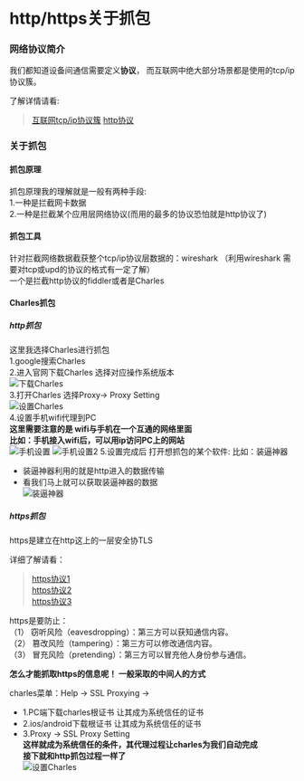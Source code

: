 # http/https关于抓包

### 网络协议简介

我们都知道设备间通信需要定义**协议**， 而互联网中绝大部分场景都是使用的tcp/ip协议簇。

了解详情请看:
> [互联网tcp/ip协议簇](https://zh.wikipedia.org/wiki/TCP/IP%E5%8D%8F%E8%AE%AE%E6%97%8F)
> [http协议](https://zh.wikipedia.org/zh-hans/%E8%B6%85%E6%96%87%E6%9C%AC%E4%BC%A0%E8%BE%93%E5%8D%8F%E8%AE%AE)

### 关于抓包

#### 抓包原理
抓包原理我的理解就是一般有两种手段:          
1.一种是拦截网卡数据      
2.一种是拦截某个应用层网络协议(而用的最多的协议恐怕就是http协议了)        


#### 抓包工具

针对拦截网络数据截获整个tcp/ip协议层数据的：wireshark  （利用wireshark 需要对tcp或upd的协议的格式有一定了解）         
一个是拦截http协议的fiddler或者是Charles


#### Charles抓包

##### http抓包
这里我选择Charles进行抓包         
1.google搜索Charles      
2.进入官网下载Charles 选择对应操作系统版本          
![下载Charles](download_charles.png)          
3.打开Charles 选择Proxy-> Proxy Setting          
![设置Charles](setting_charles.png)         
4.设置手机wifi代理到PC         
**这里需要注意的是 wifi与手机在一个互通的网络里面        
比如：手机接入wifi后，可以用ip访问PC上的网站**        
![手机设置](phone_setting.png)
![手机设置2](phone_setting2.png)
5.设置完成后 打开想抓包的某个软件: 比如：装逼神器       
- 装逼神器利用的就是http进入的数据传输        
- 看我们马上就可以获取装逼神器的数据        
![装逼神器](zbsq_charles.png)         


##### https抓包           
https是建立在http这上的一层安全协TLS            

详细了解请看：      
> [https协议1](https://en.wikipedia.org/wiki/HTTPS)          
> [https协议2](http://www.ruanyifeng.com/blog/2014/02/ssl_tls.html)       
> [https协议3](http://www.ruanyifeng.com/blog/2014/09/illustration-ssl.html)      
 
https是要防止：    
（1） 窃听风险（eavesdropping）：第三方可以获知通信内容。       
（2） 篡改风险（tampering）：第三方可以修改通信内容。       
（3） 冒充风险（pretending）：第三方可以冒充他人身份参与通信。      

**怎么才能抓取https的信息呢！ 一般采取的中间人的方式**     

charles菜单：Help -> SSL Proxying ->      
- 1.PC端下载charles根证书 让其成为系统信任的证书      
- 2.ios/android下载根证书 让其成为系统信任的证书      
- 3.Proxy -> SSL Proxy Setting       
**这样就成为系统信任的条件，其代理过程让charles为我们自动完成      
接下就和http抓包过程一样了**       
![设置Charles](ssl_proxy_setting.png)       













